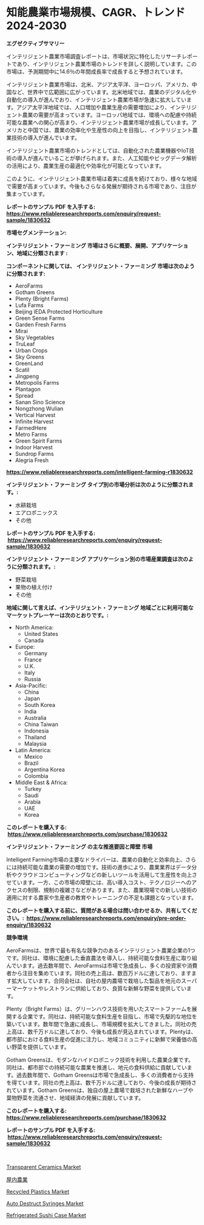 <p><h1>知能農業市場規模、CAGR、トレンド2024-2030</h1></p><p><strong>エグゼクティブサマリー</strong></p>
<p><p>インテリジェント農業市場調査レポートは、市場状況に特化したリサーチレポートであり、インテリジェント農業市場のトレンドを詳しく説明しています。この市場は、予測期間中に14.6％の年間成長率で成長すると予想されています。</p><p>インテリジェント農業市場は、北米、アジア太平洋、ヨーロッパ、アメリカ、中国など、世界中で広範囲に広がっています。北米地域では、農業のデジタル化や自動化の導入が進んでおり、インテリジェント農業市場が急速に拡大しています。アジア太平洋地域では、人口増加や農業生産の需要増加により、インテリジェント農業の需要が高まっています。ヨーロッパ地域では、環境への配慮や持続可能な農業への関心が高まり、インテリジェント農業市場が成長しています。アメリカと中国では、農業の効率化や生産性の向上を目指し、インテリジェント農業技術の導入が進んでいます。</p><p>インテリジェント農業市場のトレンドとしては、自動化された農業機器やIoT技術の導入が進んでいることが挙げられます。また、人工知能やビッグデータ解析の活用により、農業生産の最適化や効率化が可能となっています。</p><p>このように、インテリジェント農業市場は着実に成長を続けており、様々な地域で需要が高まっています。今後もさらなる発展が期待される市場であり、注目が集まっています。</p></p>
<p><strong>レポートのサンプル PDF を入手する: <a href="https://www.reliableresearchreports.com/enquiry/request-sample/1830632">https://www.reliableresearchreports.com/enquiry/request-sample/1830632</a></strong></p>
<p><strong>市場セグメンテーション:</strong></p>
<p><strong> インテリジェント・ファーミング 市場はさらに概要、展開、アプリケーション、地域に分類されます :</strong></p>
<p><strong>コンポーネントに関しては、 インテリジェント・ファーミング 市場は次のように分類されます: &nbsp;</strong></p>
<p><ul><li>AeroFarms</li><li>Gotham Greens</li><li>Plenty (Bright Farms)</li><li>Lufa Farms</li><li>Beijing IEDA Protected Horticulture</li><li>Green Sense Farms</li><li>Garden Fresh Farms</li><li>Mirai</li><li>Sky Vegetables</li><li>TruLeaf</li><li>Urban Crops</li><li>Sky Greens</li><li>GreenLand</li><li>Scatil</li><li>Jingpeng</li><li>Metropolis Farms</li><li>Plantagon</li><li>Spread</li><li>Sanan Sino Science</li><li>Nongzhong Wulian</li><li>Vertical Harvest</li><li>Infinite Harvest</li><li>FarmedHere</li><li>Metro Farms</li><li>Green Spirit Farms</li><li>Indoor Harvest</li><li>Sundrop Farms</li><li>Alegria Fresh</li></ul></p>
<p><strong><a href="https://www.reliableresearchreports.com/intelligent-farming-r1830632">https://www.reliableresearchreports.com/intelligent-farming-r1830632</a></strong></p>
<p><strong> インテリジェント・ファーミング タイプ別の市場分析は次のように分類されます。:</strong></p>
<p><ul><li>水耕栽培</li><li>エアロポニックス</li><li>その他</li></ul></p>
<p><strong>レポートのサンプル PDF を入手する: &nbsp;<a href="https://www.reliableresearchreports.com/enquiry/request-sample/1830632">https://www.reliableresearchreports.com/enquiry/request-sample/1830632</a></strong></p>
<p><strong> インテリジェント・ファーミング アプリケーション別の市場産業調査は次のように分類されます。:</strong></p>
<p><ul><li>野菜栽培</li><li>果物の植え付け</li><li>その他</li></ul></p>
<p><strong>地域に関して言えば、インテリジェント・ファーミング 地域ごとに利用可能なマーケットプレーヤーは次のとおりです。:</strong></p>
<p><ul>
    <li>
        North America:
        <ul>
            <li>United States</li>
            <li>Canada</li>
        </ul>
    </li>
    <li>
        Europe:
        <ul>
            <li>Germany</li>
            <li>France</li>
            <li>U.K.</li>
            <li>Italy</li>
            <li>Russia</li>
        </ul>
    </li>
    <li>
        Asia-Pacific:
        <ul>
            <li>China</li>
            <li>Japan</li>
            <li>South Korea</li>
            <li>India</li>
            <li>Australia</li>
            <li>China Taiwan</li>
            <li>Indonesia</li>
            <li>Thailand</li>
            <li>Malaysia</li>
        </ul>
    </li>
    <li>
        Latin America:
        <ul>
            <li>Mexico</li>
            <li>Brazil</li>
            <li>Argentina Korea</li>
            <li>Colombia</li>
        </ul>
    </li>
    <li>
        Middle East & Africa:
        <ul>
            <li>Turkey</li>
            <li>Saudi</li>
            <li>Arabia</li>
            <li>UAE</li>
            <li>Korea</li>
        </ul>
    </li>
    </ul></p>
<p><strong>このレポートを購入する: &nbsp;<a href="https://www.reliableresearchreports.com/purchase/1830632">https://www.reliableresearchreports.com/purchase/1830632</a></strong></p>
<p><strong>インテリジェント・ファーミング の主な推進要因と障壁 市場</strong></p>
<p><p>Intelligent Farming市場の主要なドライバーは、農業の自動化と効率向上、さらには持続可能な農業の需要の増加です。技術の進歩により、農業業界はデータ分析やクラウドコンピューティングなどの新しいツールを活用して生産性を向上させています。一方、この市場の障壁には、高い導入コスト、テクノロジーへのアクセスの制限、規制の複雑さなどがあります。また、農業現場での新しい技術の適用に対する農家や生産者の教育やトレーニングの不足も課題となっています。</p></p>
<p><strong>このレポートを購入する前に、質問がある場合は問い合わせるか、共有してください。:&nbsp; <a href="https://www.reliableresearchreports.com/enquiry/pre-order-enquiry/1830632">https://www.reliableresearchreports.com/enquiry/pre-order-enquiry/1830632</a></strong></p>
<p><strong>競争環境</strong></p>
<p><p>AeroFarmsは、世界で最も有名な競争力のあるインテリジェント農業企業の1つです。同社は、環境に配慮した垂直農法を導入し、持続可能な食料生産に取り組んでいます。過去数年間で、AeroFarmsは市場で急成長し、多くの投資家や消費者から注目を集めています。同社の売上高は、数百万ドルに達しており、ますます拡大しています。合同会社は、自社の屋内農場で栽培した製品を地元のスーパーマーケットやレストランに供給しており、良質な新鮮な野菜を提供しています。</p><p>Plenty（Bright Farms）は、グリーンハウス技術を用いたスマートファームを展開する企業です。同社は、持続可能な食料生産を目指し、市場で先駆的な地位を築いています。数年間で急速に成長し、市場規模を拡大してきました。同社の売上高は、数千万ドルに達しており、今後も成長が見込まれています。Plentyは、都市部における食料生産の促進に注力し、地域コミュニティに新鮮で栄養価の高い野菜を提供しています。</p><p>Gotham Greensは、モダンなハイドロポニック技術を利用した農業企業です。同社は、都市部での持続可能な農業を推進し、地元の食料供給に貢献しています。過去数年間で、Gotham Greensは市場で急成長し、多くの消費者から支持を得ています。同社の売上高は、数千万ドルに達しており、今後の成長が期待されています。Gotham Greensは、独自の屋上農場で栽培された新鮮なハーブや葉物野菜を流通させ、地域経済の発展に貢献しています。</p></p>
<p><strong>このレポートを購入する: &nbsp; <a href="https://www.reliableresearchreports.com/purchase/1830632">https://www.reliableresearchreports.com/purchase/1830632</a></strong></p>
<p><strong>レポートのサンプル PDF を入手する: &nbsp;<a href="https://www.reliableresearchreports.com/enquiry/request-sample/1830632">https://www.reliableresearchreports.com/enquiry/request-sample/1830632</a></strong><strong></strong></p>
<p>&nbsp;</p>
<p><p><a href="https://issuu.com/reportprime-2/docs/transparent-ceramics-market-size-2030.pptx">Transparent Ceramics Market</a></p><p><a href="https://github.com/MosesSpinka1914/Market-Research-Report-List-1/blob/main/772359832825.md">屋内農業</a></p><p><a href="https://issuu.com/reportprime-2/docs/recycled-plastics-market-size-2030.pptx">Recycled Plastics Market</a></p><p><a href="https://three-jumbo-f6d.notion.site/Auto-Destruct-Syringes-Market-Size-and-Market-Trends-Complete-Industry-Overview-2024-to-2031-561e647cb8d544a88f11cbaa84178d72">Auto Destruct Syringes Market</a></p><p><a href="https://view.publitas.com/reportprime-1/refrigerated-sushi-case-market-size-cagr-trends-2024-2030/">Refrigerated Sushi Case Market</a></p></p>